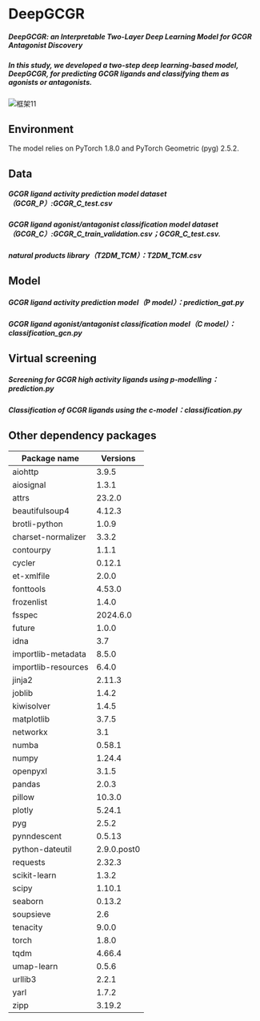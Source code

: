 # DeepGCGR
##### DeepGCGR: an Interpretable Two-Layer Deep Learning Model for GCGR Antagonist Discovery
##### In this study, we developed a two-step deep learning-based model, DeepGCGR, for predicting GCGR ligands and classifying them as agonists or antagonists.
![框架11](https://github.com/user-attachments/assets/b8779136-a049-48ce-bfda-986739679dfc)
## Environment
The model relies on PyTorch 1.8.0 and PyTorch Geometric (pyg) 2.5.2.
## Data
##### GCGR ligand activity prediction model dataset（GCGR_P）:GCGR_C_test.csv
##### GCGR ligand agonist/antagonist classification model dataset（GCGR_C）:GCGR_C_train_validation.csv；GCGR_C_test.csv.
##### natural products library（T2DM_TCM）：T2DM_TCM.csv
## Model
##### GCGR ligand activity prediction model（P model）：prediction_gat.py
##### GCGR ligand agonist/antagonist classification model（C model）：classification_gcn.py
## Virtual screening
##### Screening for GCGR high activity ligands using p-modelling：prediction.py
##### Classification of GCGR ligands using the c-model：classification.py
## Other dependency packages
| Package name            | Versions         |
|-------------------------|------------------|
| aiohttp                 | 3.9.5            |
| aiosignal               | 1.3.1            |
| attrs                   | 23.2.0           |
| beautifulsoup4          | 4.12.3           |
| brotli-python           | 1.0.9            |
| charset-normalizer      | 3.3.2            |
| contourpy               | 1.1.1            |
| cycler                  | 0.12.1           |
| et-xmlfile              | 2.0.0            |
| fonttools               | 4.53.0           |
| frozenlist              | 1.4.0            |
| fsspec                  | 2024.6.0         |
| future                  | 1.0.0            |
| idna                    | 3.7              |
| importlib-metadata      | 8.5.0            |
| importlib-resources     | 6.4.0            |
| jinja2                  | 2.11.3           |
| joblib                  | 1.4.2            |
| kiwisolver              | 1.4.5            |
| matplotlib              | 3.7.5            |
| networkx                | 3.1              |
| numba                   | 0.58.1           |
| numpy                   | 1.24.4           |
| openpyxl                | 3.1.5            |
| pandas                  | 2.0.3            |
| pillow                  | 10.3.0           |
| plotly                  | 5.24.1           |
| pyg                     | 2.5.2            |
| pynndescent             | 0.5.13           |
| python-dateutil         | 2.9.0.post0      |
| requests                | 2.32.3           |
| scikit-learn            | 1.3.2            |
| scipy                   | 1.10.1           |
| seaborn                 | 0.13.2           |
| soupsieve               | 2.6              |
| tenacity                | 9.0.0            |
| torch                   | 1.8.0            |
| tqdm                    | 4.66.4           |
| umap-learn              | 0.5.6            |
| urllib3                 | 2.2.1            |
| yarl                    | 1.7.2            |
| zipp                    | 3.19.2           |
